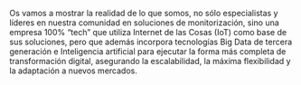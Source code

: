 Os vamos a mostrar la realidad de lo que somos, no sólo especialistas y líderes en nuestra comunidad en soluciones de monitorización, sino una empresa 100% “tech” que utiliza Internet de las Cosas (IoT) como base de sus soluciones, pero que además incorpora tecnologías Big Data de tercera generación e Inteligencia artificial para ejecutar la forma más completa de transformación digital, asegurando la escalabilidad, la máxima flexibilidad y la adaptación a nuevos mercados.
